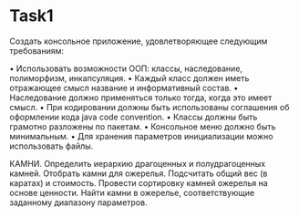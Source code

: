 # Task1
Создать консольное приложение, удовлетворяющее следующим требованиям:

  • Использовать возможности ООП: классы, наследование, полиморфизм, инкапсуляция.
  • Каждый класс должен иметь отражающее смысл название и информативный состав.
  • Наследование должно применяться только тогда, когда это имеет смысл.
  • При кодировании должны быть использованы соглашения об оформлении кода java code convention.
  • Классы должны быть грамотно разложены по пакетам.
  • Консольное меню должно быть минимальным.
  • Для хранения параметров инициализации можно использовать файлы.

  КАМНИ. Определить иерархию драгоценных и полудрагоценных камней. Отобрать камни для ожерелья. Подсчитать общий вес (в каратах) и стоимость. Провести сортировку камней ожерелья на основе ценности. Найти камни в ожерелье, соответствующие заданному диапазону параметров.
